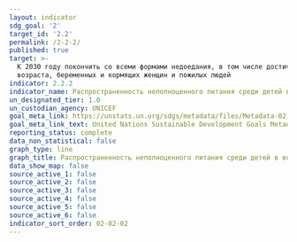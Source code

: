 ```yaml
---
layout: indicator
sdg_goal: '2'
target_id: '2.2'
permalink: /2-2-2/
published: true
target: >-
  К 2030 году покончить со всеми формами недоедания, в том числе достичь к 2025 году согласованных на международном уровне целевых показателей, касающихся борьбы с задержкой роста и истощением у детей в возрасте до пяти лет, и удовлетворять потребности в питании девочек подросткового
  возраста, беременных и кормящих женщин и пожилых людей
indicator: 2.2.2
indicator_name: Распространенность неполноценного питания среди детей в возрасте до пяти лет в разбивке по виду (истощение или ожирение) (среднеквадратичное отклонение от медианного показателя веса к возрасту в соответствии с нормами роста детей, установленными ВОЗ, >+2 или <-2)
un_designated_tier: 1.0
un_custodian_agency: UNICEF
goal_meta_link: https://unstats.un.org/sdgs/metadata/files/Metadata-02-02-02a.pdf
goal_meta_link_text: United Nations Sustainable Development Goals Metadata (pdf 232kB)
reporting_status: complete
data_non_statistical: false
graph_type: line
graph_title: Распространенность неполноценного питания среди детей в возрасте до пяти лет в разбивке по виду (истощение или ожирение) (среднеквадратичное отклонение от медианного показателя веса к возрасту в соответствии с нормами роста детей, установленными ВОЗ, >+2 или <-2)
data_show_map: false
source_active_1: false
source_active_2: false
source_active_3: false
source_active_4: false
source_active_5: false
source_active_6: false
indicator_sort_order: 02-02-02
---
```

